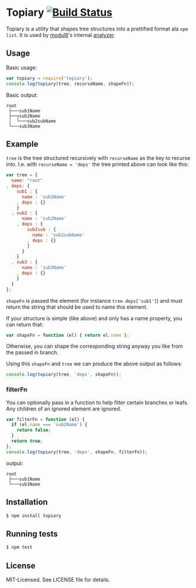 # Topiary [![Build Status](https://secure.travis-ci.org/clux/topiary.png)](http://travis-ci.org/clux/topiary)

Topiary is a utility that shapes tree structures into a prettified format ala `npm list`.
It is used by [modul8](https://github.com/clux/modul8)'s internal [analyzer](https://github.com/clux/modul8/blob/master/lib/analyzer.js#L149).

## Usage
Basic usage:

```javascript
var topiary = require('topiary');
console.log(topiary(tree, recurseName, shapeFn));
```

Basic output:

```b
root
 ├───sub1Name
 ├──┬sub2Name
 │  └───sub2subName
 └───sub3Name
```

## Example
`tree` is the tree structured recursively with `recurseName` as the key to recurse into.
I.e. with `recurseName = 'deps'` the tree printed above can look like this:

```javascript
var tree = {
  name: "root"
, deps: {
    sub1 : {
      name : 'sub1Name'
    , deps : {}
    }
  , sub2 : {
      name : 'sub2Name'
    , deps : {
        sub2sub : {
          name : 'sub2subName'
        , deps : {}
        }
      }
    }
  , sub3 : {
      name : 'sub3Name'
    , deps : {}
    }
  }
};
```

`shapeFn` is passed the element (for instance `tree.deps['sub1']`) and must return the
string that should be used to name this element.

If your structure is simple (like above) and only has a name property, you can return that:

```javascript
var shapeFn = function (el) { return el.name };
```

Otherwise, you can shape the corresponding string anyway you like from the passed in branch.

Using this `shapeFn` and `tree` we can produce the above output as follows:

```javascript
console.log(topiary(tree, 'deps', shapeFn));
```

### filterFn
You can optionally pass in a function to help filter certain branches or leafs.
Any children of an ignored element are ignored.

```javascript
var filterFn = function (el) {
  if (el.name === 'sub2Name') {
    return false;
  }
  return true;
};
console.log(topiary(tree, 'deps', shapeFn, filterFn));
```

output:

```
root
 ├───sub1Name
 └───sub3Name
```


## Installation

```bash
$ npm install topiary
```

## Running tests

```bash
$ npm test
```

## License
MIT-Licensed. See LICENSE file for details.
